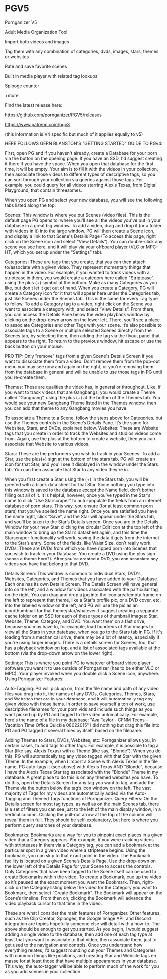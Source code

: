 # PGV5
Pornganizer V5

Adult Media Organization Tool

Import both videos and images

Tag them with any combination of categories, dvds, images, stars, themes or websites

Rate and save favorite scenes

Built in media player with related tag lookups

Splooge counter

+more

Find the latest release here: 

https://github.com/pornganizer/PGV5/releases

https://www.patreon.com/pgv3






(this information is V4 specific but much of it applies equally to v5)

HERE FOLLOWS GERN BLANSTON'S "GETTING STARTED" GUIDE TO PGv4: 

First, open PG and if you haven't already, create a Database for your porn via the button on the opening page. If you have an SSD, I'd suggest creating it there if you have the space. When you open that database for the first time, it will be empty. Your aim is to fill it with the videos in your collection, then associate those videos to different types of descriptive tags, so you can sort through your collection via queries against those tags. For example, you could query for all videos starring Alexis Texas, from Digital Playground, that contain threesomes. 

When you open PG and select your new database, you will see the following tabs listed along the top:

Scenes: This window is where you put Scenes (video files). This is the default page PG opens to, where you'll see all the videos you've put in your database in a great big window. To add a video, drag and drop it (or a folder with videos in it) into the large window. PG will then create a Scene icon, and display a link to that Scene's Details Page (To access this page, right click on the Scene icon and select “View Details”). You can double-click any scene you see here, and it will play via your offboard player (VLC or MPC-HT, which you set up under the "Settings" tab).

Categories: These are tags that you create, that you can then attach to/associate with a given video. They represent momentary things that happen in the video. For example, if you wanted to track videos with a striptease in them, you would create a category here called "Striptease", using the plus (+) symbol at the bottom. Make as many Categories as you like, but don't let it get out of hand. When you create a Category, PG will create a Category icon for it that will appear here under the Categories tab, just like Scenes under the Scenes tab. This is the same for every Tag type to follow.
To add a Category tag to a video, right click on the Scene you want to associate a category with, and select “View Details”. From there, you can access the Details Pane below the video playback window by clicking on the drop-down arrow on the lower left. There, you’ll see a place to associate Categories and other Tags with your scene. It’s also possible to associate tags to a Scene or multiple selected Scenes directly from the Scenes tab, by selecting them, then adding the tag via the flyout panel that appears to the right. To return to the previous window, hit escape or use the back button on your mouse.

PRO TIP: Only "remove" tags from a given Scene's Details Screen if you want to dissociate them from a video. Don't remove them from the pop-out menu you may see now and again on the right, or you're removing them from the database in general and will be unable to use those tags in PG until you re-create them.

Themes: These are qualities the video has, in general or throughout. Like, if you want to track videos that are Gangbangs, you would create a Theme called “Gangbang”, using the plus (+)  at the bottom of the Themes tab. You would see your new Gangbang Theme listed in the Themes window, then you can add that theme to any Gangbang movies you have.

To associate a Theme to a Scene, follow the steps above for Categories, but use the Themes controls in the Scene’s Details Pane.  It’s the same for Websites, Stars, and DVDs, explained below.
Websites: These are Website tags that you create in order to track the Websites and studios videos come from. Again, use the plus at the bottom to create a website, then you can associate that Website to various videos.

Stars: These are the performers you wish to track in your Scenes. To add a Star, use the plus(+) sign at the bottom of the stars tab. PG will create an icon for that Star, and you'll see it displayed in the window under the Stars tab. You can then associate that Star to any video they're in.

When you first create a Star, using the (+) in the Stars tab, you will be greeted with a blank data sheet for that Star. Since nothing you type into this window is saved to the database except the Name field, don’t bother filling out all of it. It is helpful, however, once you’ve typed in the Star’s name to click “Use Starscraper” to auto-populate the fields from an internet database of porn stars. This way, you ensure (for at least common porn stars) that you’ve spelled the name right. Once you are satisfied you have the name right, click “Save”, and the Star will appear under the Stars tab, and you’ll be taken to the Star’s Details screen. Once you are in the Details Window for your new Star, clicking the circular Edit icon at the top left of the main window to bring up the Star’s datasheet again, and this time the Starscraper functionality will work, saving the data it gets from the internet to the Star’s entry. Some of the fields, like Waist Size, don’t really work.
DVDs: These are DVDs from which you have ripped porn into Scenes that you wish to track in your Database. You create a DVD using the plus sign (sense a theme here?). After you've created a DVD, you can associate any videos you have that belong to that DVD.

Details Screen: This window is common to individual Stars, DVD's, Websites, Categories, and Themes that you have added to your Database. Each one has its own Details Screen. The Details Screen will have general info on the left, and a window for videos associated with the particular tag on the right. You can drag and drop a jpg into the icon area/empty frame on the left to represent that theme, like a Star's profile pic, or a DVD cover, etc. into the labeled window on the left, and PG will use the pic as an icon/thumbnail for that theme/star/whatever. I suggest creating a separate cache folder on an SSD for each of these types of thumbnail images: Star, Website, Theme, Category, and DVD. You want them on a fast drive, because you may have to, for example, load hundreds of Star images to view all the Stars in your database, when you go to the Stars tab in PG. If it's loading from a mechanical drive, there may be a lot of latency, especially if you're using larger images. There is a details screen for Scenes, too, that has a playback window on top, and a list of associated tags available at the bottom (via the drop-down arrow on the lower right).

Settings: This is where you point PG to whatever offboard video player software you want it to use outside of Pornganizer (has to be either VLC or MPC). Your player invoked when you double click a Scene icon, anywhere.
Using Pornganizer Features: 



Auto-Tagging: PG will pick up on, from the file name and path of any video files you drag into it, the names of any DVDs, Categories, Themes, Stars, and Websites that are in your database, and it will automatically tag any given video with those items. In order to save yourself a ton of work, use descriptive filenames for your porn vids and include such things as you want picked up by PG and tagged to the video automatically. For example, here's the name of a file in my database: "Ava Taylor - CFNM Teens - Vacation Time Office Quickie 08022015" I did nothing but drag this file into PG and PG tagged it several times by itself, based on the filename.

Adding Themes to Stars, DVDs, Websites, etc: Pornganizer allows you, in certain cases, to add tags to other tags. For example, it is possible to tag a Star (like say, Alexis Texas) with a Theme (like say, "Blonde"). When you do this, PG will automatically tag any video tagged with that Star with the given Theme. In the example, when I import a Scene with Alexis Texas in the file name, PG auto-tags it (see above) with Alexis Texas AND "Blonde", because I have the Alexis Texas Star tag associated with the "Blonde" Theme in my database. A great place to do this is on any themed websites you have. To do this, open the Details Screen for any tag you want to tag, and add the Theme via the button below the tag’s icon window on the left.  The vast majority of Tags for my videos are automatically added via the Auto-Tagging and Themed Tags functions of Pornganizer.
Query Filters: On the Details screen for most tag types, as well as on the main Scenes tab, there is a set of filters you can see just to the left of the main display window, in a vertical column. Clicking the pull-out arrow at the top of the column will reveal them in full. They should be self-explanatory, but here is where you perform query searches of your database. 

Bookmarks: Bookmarks are a way for you to pinpoint exact places in a given video that a Category appears.  For example, if you were tracking videos with stripteases in them via a Category tag, you can add a bookmark at the particular spot in a given video where a striptease begins. Using the bookmark, you can skip to that exact point in the video.  The Bookmark facility is located on a given Scene’s Details Page. Use the drop-down on the lower left of the Details Page for your Scene to access the controls. Only Categories that have been tagged to the Scene itself can be used to create Bookmarks within the video. To create a Bookmark, cue up the video so it’s paused at the exact moment you want the Bookmark.  Then, right-click on the Category listing below the video for the Category you want to Bookmark, then select “Create Bookmark”. The Bookmark will appear on the Scene’s timeline. From then on, clicking the Bookmark will advance the video playback cursor to that time in the video. 

These are what I consider the main features of Pornganizer. Other features, such as the Clip Creator, Splooges, the Google Image API, and Discord integration are topics hopefully someone else will detail with a how-to.
The above should be enough to get you started. As you begin, I would suggest adding a single video to the database, then add one of each tag type at least that you want to associate to that video, then associate them, just to get used to the navigation and controls. Once you understand how everything relates, I’d suggest rounding out your Themes and Categories with common things like positions, and creating Star and Website tags en masse for at least those that have multiple appearances in your database. This way, the auto-tagger will be able to perform much of the work for you as you add scenes in your collection.
